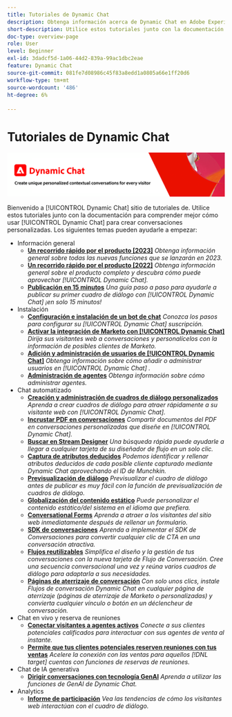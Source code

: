 ```yaml
---
title: Tutoriales de Dynamic Chat
description: Obtenga información acerca de Dynamic Chat en Adobe Experience League. Utilice estos tutoriales junto con la documentación para comprender mejor cómo utilizar Dynamic Chat con el fin de crear conversaciones personalizadas.
short-description: Utilice estos tutoriales junto con la documentación del producto para comprender mejor las distintas formas en que Dynamic Chat puede trabajar para usted.
doc-type: overview-page
role: User
level: Beginner
exl-id: 3dadcf5d-1a06-44d2-839a-99ac1dbc2eae
feature: Dynamic Chat
source-git-commit: 081fe7d08986c45f83a8edd1a0805a66e1ff20d6
workflow-type: tm+mt
source-wordcount: '486'
ht-degree: 6%

---
```


# Tutoriales de Dynamic Chat

![](assets/dynamic-chat-header.png)

Bienvenido a [!UICONTROL Dynamic Chat]  sitio de tutoriales de. Utilice estos tutoriales junto con la documentación para comprender mejor cómo usar [!UICONTROL Dynamic Chat]  para crear conversaciones personalizadas. Los siguientes temas pueden ayudarle a empezar:

* Información general
   * **[Un recorrido rápido por el producto [2023]](product-tour.md)**
     *Obtenga información general sobre todas las nuevas funciones que se lanzarán en 2023.*
   * **[Un recorrido rápido por el producto [2022]](product-tour.md)**
     *Obtenga información general sobre el producto completo y descubra cómo puede aprovechar [!UICONTROL Dynamic Chat].*
   * **[Publicación en 15 minutos](go-live-in-15-minutes.md)**
     *Una guía paso a paso para ayudarle a publicar su primer cuadro de diálogo con [!UICONTROL Dynamic Chat]  ¡en solo 15 minutos!*
* Instalación
   * **[Configuración e instalación de un bot de chat](setup.md)**
     *Conozca los pasos para configurar su [!UICONTROL Dynamic Chat]  suscripción.*
   * **[Activar la integración de Marketo con [!UICONTROL Dynamic Chat]](marketo-integration.md)**
     *Dirija sus visitantes web a conversaciones y personalícelos con la información de posibles clientes de Marketo.*
   * **[Adición y administración de usuarios de [!UICONTROL Dynamic Chat]](user-management.md)**
     *Obtenga información sobre cómo añadir o administrar usuarios en [!UICONTROL Dynamic Chat] .*
   * **[Administración de agentes](agent-management.md)**
     *Obtenga información sobre cómo administrar agentes.*
* Chat automatizado
   * **[Creación y administración de cuadros de diálogo personalizados](dialogue-management.md)**
     *Aprenda a crear cuadros de diálogo para atraer rápidamente a su visitante web con [!UICONTROL Dynamic Chat].*
   * **[Incrustar PDF en conversaciones](document-cloud-integration.md)**
     *Compartir documentos del PDF en conversaciones personalizadas que diseñe en [!UICONTROL Dynamic Chat].*
   * **[Buscar en Stream Designer](search-in-stream-designer.md)**
     *Una búsqueda rápida puede ayudarle a llegar a cualquier tarjeta de su diseñador de flujo en un solo clic.*
   * **[Captura de atributos deducidos](capture-inferred-attributes.md)**
     *Podemos identificar y rellenar atributos deducidos de cada posible cliente capturado mediante Dynamic Chat aprovechando el ID de Munchkin.*
   * **[Previsualización de diálogo](dialogue-preview.md)**
     *Previsualizar el cuadro de diálogo antes de publicar es muy fácil con la función de previsualización de cuadros de diálogo.*
   * **[Globalización del contenido estático](globalization-of-static-content.md)**
     *Puede personalizar el contenido estático/del sistema en el idioma que prefiera.*
   * **[Conversational Forms](conversational-forms.md)**
     *Aprenda a atraer a los visitantes del sitio web inmediatamente después de rellenar un formulario.*
   * **[SDK de conversaciones](conversations-sdk.md)**
     *Aprenda a implementar el SDK de Conversaciones para convertir cualquier clic de CTA en una conversación atractiva.*
   * **[Flujos reutilizables](reusable-flows.md)**
     *Simplifica el diseño y la gestión de tus conversaciones con la nueva tarjeta de Flujo de Conversación. Cree una secuencia conversacional una vez y reúna varios cuadros de diálogo para adaptarla a sus necesidades.*
   * **[Páginas de aterrizaje de conversación](conversational-landing-pages.md)**
     *Con solo unos clics, instale Flujos de conversación Dynamic Chat en cualquier página de aterrizaje (páginas de aterrizaje de Marketo o personalizadas) y convierta cualquier vínculo o botón en un déclencheur de conversación.*
* Chat en vivo y reserva de reuniones
   * **[Conectar visitantes a agentes activos](connect-visitors-to-live-agents.md)**
     *Conecte a sus clientes potenciales calificados para interactuar con sus agentes de venta al instante.*
   * **[Permite que tus clientes potenciales reserven reuniones con tus ventas](meeting-booking.md)**
     *Acelere la conexión con las ventas para aquellos [!DNL target] cuentas con funciones de reservas de reuniones.*
* Chat de IA generativa
   * **[Dirigir conversaciones con tecnología GenAI](gen-ai-features.md)**
     *Aprenda a utilizar las funciones de GenAI de Dynamic Chat.*
* Analytics
   * **[Informe de participación](engagement-report.md)**
     *Vea las tendencias de cómo los visitantes web interactúan con el cuadro de diálogo.*
